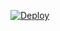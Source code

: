 [![Deploy](https://www.herokucdn.com/deploy/button.svg)](https://heroku.com/deploy?template=https://github.com/KawaiiZapic/nezha-test)